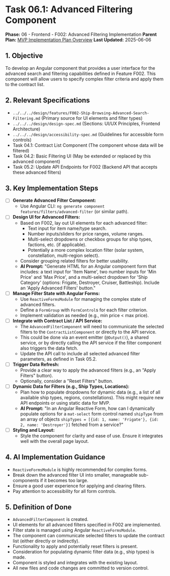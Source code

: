 # Task 06.1: Advanced Filtering Component

**Phase:** 06 - Frontend - F002: Advanced Filtering Implementation
**Parent Plan:** [MVP Implementation Plan Overview](../00-mvp-implementation-plan-overview.md)
**Last Updated:** 2025-06-06

## 1. Objective

To develop an Angular component that provides a user interface for the advanced search and filtering capabilities defined in Feature F002. This component will allow users to specify complex filter criteria and apply them to the contract list.

## 2. Relevant Specifications

*   `../../../design/features/F002-Ship-Browsing-Advanced-Search-Filtering.md` (Primary source for UI elements and filter types)
*   `../../../design/design-spec.md` (Sections: UI/UX Principles, Frontend Architecture)
*   `../../../design/accessibility-spec.md` (Guidelines for accessible form controls)
*   Task 04.1: Contract List Component (The component whose data will be filtered)
*   Task 04.2: Basic Filtering UI (May be extended or replaced by this advanced component)
*   Task 05.2: Update API Endpoints for F002 (Backend API that accepts these advanced filters)

## 3. Key Implementation Steps

*   [ ] **Generate Advanced Filter Component:**
    *   Use Angular CLI: `ng generate component features/filters/advanced-filter` (or similar path).
*   [ ] **Design UI for Advanced Filters:**
    *   Based on F002, lay out UI elements for each advanced filter:
        *   Text input for item name/type search.
        *   Number inputs/sliders for price ranges, volume ranges.
        *   Multi-select dropdowns or checkbox groups for ship types, factions, etc. (if applicable).
        *   Potentially a more complex location filter (solar system, constellation, multi-region select).
    *   Consider grouping related filters for better usability.
    *   **AI Prompt:** "Generate HTML for an Angular component form that includes: a text input for 'Item Name', two number inputs for 'Min Price' and 'Max Price', and a multi-select dropdown for 'Ship Category' (options: Frigate, Destroyer, Cruiser, Battleship). Include an 'Apply Advanced Filters' button."
*   [ ] **Manage Filter State with Angular Forms:**
    *   Use `ReactiveFormsModule` for managing the complex state of advanced filters.
    *   Define a `FormGroup` with `FormControl`s for each filter criterion.
    *   Implement validation as needed (e.g., min price < max price).
*   [ ] **Integrate with Contract List / API Service:**
    *   The `AdvancedFilterComponent` will need to communicate the selected filters to the `ContractListComponent` or directly to the API service.
    *   This could be done via an event emitter (`@Output()`), a shared service, or by directly calling the API service if the filter component also triggers the data fetch.
    *   Update the API call to include all selected advanced filter parameters, as defined in Task 05.2.
*   [ ] **Trigger Data Refresh:**
    *   Provide a clear way to apply the advanced filters (e.g., an "Apply Filters" button).
    *   Optionally, consider a "Reset Filters" button.
*   [ ] **Dynamic Data for Filters (e.g., Ship Types, Locations):**
    *   Plan how to populate dropdowns for dynamic data (e.g., a list of all available ship types, regions, constellations). This might require new API endpoints or using static data for MVP.
    *   **AI Prompt:** "In an Angular Reactive Form, how can I dynamically populate options for a `mat-select` form control named `shipType` from an array of objects `shipTypes = [{id: 1, name: 'Frigate'}, {id: 2, name: 'Destroyer'}]` fetched from a service?"
*   [ ] **Styling and Layout:**
    *   Style the component for clarity and ease of use. Ensure it integrates well with the overall page layout.

## 4. AI Implementation Guidance

*   `ReactiveFormsModule` is highly recommended for complex forms.
*   Break down the advanced filter UI into smaller, manageable sub-components if it becomes too large.
*   Ensure a good user experience for applying and clearing filters.
*   Pay attention to accessibility for all form controls.

## 5. Definition of Done

*   `AdvancedFilterComponent` is created.
*   UI elements for all advanced filters specified in F002 are implemented.
*   Filter state is managed using Angular `ReactiveFormsModule`.
*   The component can communicate selected filters to update the contract list (either directly or indirectly).
*   Functionality to apply and potentially reset filters is present.
*   Consideration for populating dynamic filter data (e.g., ship types) is made.
*   Component is styled and integrates with the existing layout.
*   All new files and code changes are committed to version control.
